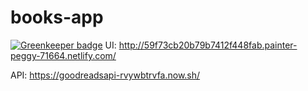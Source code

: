 # books-app

[![Greenkeeper badge](https://badges.greenkeeper.io/viniciusCamargo/books-app.svg)](https://greenkeeper.io/)
UI: http://59f73cb20b79b7412f448fab.painter-peggy-71664.netlify.com/

API: https://goodreadsapi-rvywbtrvfa.now.sh/
